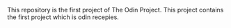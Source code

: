 This repository is the first project of The Odin Project. This project contains the first project which is odin recepies.